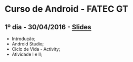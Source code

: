Curso de Android - FATEC GT
===

1º dia - 30/04/2016 - [Slides](http://slides.com/jonatasleon/android-fatec-aula-01/fullscreen)
---

 - Introdução;
 - Android Studio;
 - Ciclo de Vida - Activity;
 - Atividade I e II;
